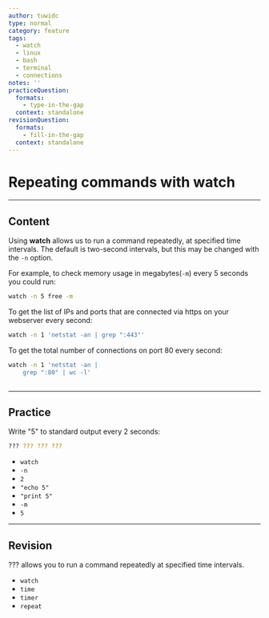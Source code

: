 ```yaml
---
author: tuwidc
type: normal
category: feature
tags:
  - watch
  - linux
  - bash
  - terminal
  - connections
notes: ''
practiceQuestion:
  formats:
    - type-in-the-gap
  context: standalone
revisionQuestion:
  formats:
    - fill-in-the-gap
  context: standalone
---
```


# Repeating commands with watch


---

## Content

Using **watch** allows us to run a command repeatedly, at specified time intervals.
The default is two-second intervals, but this may be changed with the `-n` option.

For example, to check memory usage in megabytes(`-m`) every 5 seconds you could run:

```bash
watch -n 5 free -m
```

To get the list of IPs and ports that are connected via https on your webserver every second: 

```bash
watch -n 1 'netstat -an | grep ":443"'
```

To get the total number of connections on port 80 every second: 

```bash
watch -n 1 'netstat -an | 
    grep ":80" | wc -l'
 
```


---

## Practice

Write "5" to standard output every 2 seconds:

```bash
??? ??? ??? ???
```

- `watch`
- `-n`
- `2`
- `"echo 5"`
- `"print 5"`
- `-m`
- `5`


---

## Revision

??? allows you to run a command repeatedly at specified time intervals.

- `watch` 
- `time` 
- `timer` 
- `repeat`
